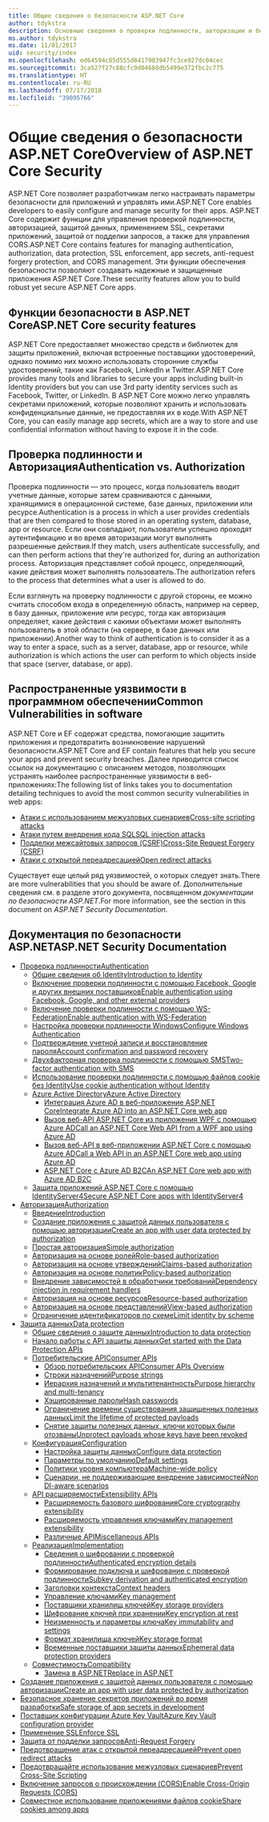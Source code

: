 ```yaml
---
title: Общие сведения о безопасности ASP.NET Core
author: tdykstra
description: Основные сведения о проверки подлинности, авторизации и безопасности в ASP.NET Core.
ms.author: tdykstra
ms.date: 11/01/2017
uid: security/index
ms.openlocfilehash: ed64594c85d555d8417903947fc3ce927dc04cec
ms.sourcegitcommit: 3ca527f27c88cfc9d04688db5499e372fbc2c775
ms.translationtype: HT
ms.contentlocale: ru-RU
ms.lasthandoff: 07/17/2018
ms.locfileid: "39095766"
---
```

# <a name="overview-of-aspnet-core-security"></a><span data-ttu-id="0d710-103">Общие сведения о безопасности ASP.NET Core</span><span class="sxs-lookup"><span data-stu-id="0d710-103">Overview of ASP.NET Core Security</span></span>

<span data-ttu-id="0d710-104">ASP.NET Core позволяет разработчикам легко настраивать параметры безопасности для приложений и управлять ими.</span><span class="sxs-lookup"><span data-stu-id="0d710-104">ASP.NET Core enables developers to easily configure and manage security for their apps.</span></span> <span data-ttu-id="0d710-105">ASP.NET Core содержит функции для управления проверкой подлинности, авторизацией, защитой данных, применением SSL, секретами приложений, защитой от подделки запросов, а также для управления CORS.</span><span class="sxs-lookup"><span data-stu-id="0d710-105">ASP.NET Core contains features for managing authentication, authorization, data protection, SSL enforcement, app secrets, anti-request forgery protection, and CORS management.</span></span> <span data-ttu-id="0d710-106">Эти функции обеспечения безопасности позволяют создавать надежные и защищенные приложения ASP.NET Core.</span><span class="sxs-lookup"><span data-stu-id="0d710-106">These security features allow you to build robust yet secure ASP.NET Core apps.</span></span>

## <a name="aspnet-core-security-features"></a><span data-ttu-id="0d710-107">Функции безопасности в ASP.NET Core</span><span class="sxs-lookup"><span data-stu-id="0d710-107">ASP.NET Core security features</span></span>

<span data-ttu-id="0d710-108">ASP.NET Core предоставляет множество средств и библиотек для защиты приложений, включая встроенные поставщики удостоверений, однако помимо них можно использовать сторонние службы удостоверений, такие как Facebook, LinkedIn и Twitter.</span><span class="sxs-lookup"><span data-stu-id="0d710-108">ASP.NET Core provides many tools and libraries to secure your apps including built-in Identity providers but you can use 3rd party identity services such as Facebook, Twitter, or LinkedIn.</span></span> <span data-ttu-id="0d710-109">В ASP.NET Core можно легко управлять секретами приложений, которые позволяют хранить и использовать конфиденциальные данные, не предоставляя их в коде.</span><span class="sxs-lookup"><span data-stu-id="0d710-109">With ASP.NET Core, you can easily manage app secrets, which are a way to store and use confidential information without having to expose it in the code.</span></span>

## <a name="authentication-vs-authorization"></a><span data-ttu-id="0d710-110">Проверка подлинности и Авторизация</span><span class="sxs-lookup"><span data-stu-id="0d710-110">Authentication vs. Authorization</span></span>

<span data-ttu-id="0d710-111">Проверка подлинности — это процесс, когда пользователь вводит учетные данные, которые затем сравниваются с данными, хранящимися в операционной системе, базе данных, приложении или ресурсе.</span><span class="sxs-lookup"><span data-stu-id="0d710-111">Authentication is a process in which a user provides credentials that are then compared to those stored in an operating system, database, app or resource.</span></span> <span data-ttu-id="0d710-112">Если они совпадают, пользователи успешно проходят аутентификацию и во время авторизации могут выполнять разрешенные действия.</span><span class="sxs-lookup"><span data-stu-id="0d710-112">If they match, users authenticate successfully, and can then perform actions that they're authorized for, during an authorization process.</span></span> <span data-ttu-id="0d710-113">Авторизация представляет собой процесс, определяющий, какие действия может выполнять пользователь.</span><span class="sxs-lookup"><span data-stu-id="0d710-113">The authorization refers to the process that determines what a user is allowed to do.</span></span>

<span data-ttu-id="0d710-114">Если взглянуть на проверку подлинности с другой стороны, ее можно считать способом входа в определенную область, например на сервер, в базу данных, приложение или ресурс, тогда как авторизация определяет, какие действия с какими объектами может выполнять пользователь в этой области (на сервере, в базе данных или приложении).</span><span class="sxs-lookup"><span data-stu-id="0d710-114">Another way to think of authentication is to consider it as a way to enter a space, such as a server, database, app or resource, while authorization is which actions the user can perform to which objects inside that space (server, database, or app).</span></span>

## <a name="common-vulnerabilities-in-software"></a><span data-ttu-id="0d710-115">Распространенные уязвимости в программном обеспечении</span><span class="sxs-lookup"><span data-stu-id="0d710-115">Common Vulnerabilities in software</span></span>

<span data-ttu-id="0d710-116">ASP.NET Core и EF содержат средства, помогающие защитить приложения и предотвратить возникновение нарушений безопасности.</span><span class="sxs-lookup"><span data-stu-id="0d710-116">ASP.NET Core and EF contain features that help you secure your apps and prevent security breaches.</span></span> <span data-ttu-id="0d710-117">Далее приводится список ссылок на документацию с описанием методов, позволяющих устранять наиболее распространенные уязвимости в веб-приложениях:</span><span class="sxs-lookup"><span data-stu-id="0d710-117">The following list of links takes you to documentation detailing techniques to avoid the most common security vulnerabilities in web apps:</span></span>

* [<span data-ttu-id="0d710-118">Атаки с использованием межузловых сценариев</span><span class="sxs-lookup"><span data-stu-id="0d710-118">Cross-site scripting attacks</span></span>](xref:security/cross-site-scripting)
* [<span data-ttu-id="0d710-119">Атаки путем внедрения кода SQL</span><span class="sxs-lookup"><span data-stu-id="0d710-119">SQL injection attacks</span></span>](https://docs.microsoft.com/ef/core/querying/raw-sql)
* [<span data-ttu-id="0d710-120">Подделки межсайтовых запросов (CSRF)</span><span class="sxs-lookup"><span data-stu-id="0d710-120">Cross-Site Request Forgery (CSRF)</span></span>](xref:security/anti-request-forgery)
* [<span data-ttu-id="0d710-121">Атаки с открытой переадресацией</span><span class="sxs-lookup"><span data-stu-id="0d710-121">Open redirect attacks</span></span>](xref:security/preventing-open-redirects)

<span data-ttu-id="0d710-122">Существует еще целый ряд уязвимостей, о которых следует знать.</span><span class="sxs-lookup"><span data-stu-id="0d710-122">There are more vulnerabilities that you should be aware of.</span></span> <span data-ttu-id="0d710-123">Дополнительные сведения см. в разделе этого документа, посвященном *документации по безопасности ASP.NET*.</span><span class="sxs-lookup"><span data-stu-id="0d710-123">For more information, see the section in this document on *ASP.NET Security Documentation*.</span></span>

## <a name="aspnet-security-documentation"></a><span data-ttu-id="0d710-124">Документация по безопасности ASP.NET</span><span class="sxs-lookup"><span data-stu-id="0d710-124">ASP.NET Security Documentation</span></span>

*   [<span data-ttu-id="0d710-125">Проверка подлинности</span><span class="sxs-lookup"><span data-stu-id="0d710-125">Authentication</span></span>](xref:security/authentication/index)
    *   [<span data-ttu-id="0d710-126">Общие сведения об Identity</span><span class="sxs-lookup"><span data-stu-id="0d710-126">Introduction to Identity</span></span>](xref:security/authentication/identity)
    *   [<span data-ttu-id="0d710-127">Включение проверки подлинности с помощью Facebook, Google и других внешних поставщиков</span><span class="sxs-lookup"><span data-stu-id="0d710-127">Enable authentication using Facebook, Google, and other external providers</span></span>](xref:security/authentication/social/index)
    *   [<span data-ttu-id="0d710-128">Включение проверки подлинности с помощью WS-Federation</span><span class="sxs-lookup"><span data-stu-id="0d710-128">Enable authentication with WS-Federation</span></span>](xref:security/authentication/ws-federation)
    * [<span data-ttu-id="0d710-129">Настройка проверки подлинности Windows</span><span class="sxs-lookup"><span data-stu-id="0d710-129">Configure Windows Authentication</span></span>](xref:security/authentication/windowsauth)
    *   [<span data-ttu-id="0d710-130">Подтверждение учетной записи и восстановление пароля</span><span class="sxs-lookup"><span data-stu-id="0d710-130">Account confirmation and password recovery</span></span>](xref:security/authentication/accconfirm)
    *   [<span data-ttu-id="0d710-131">Двухфакторная проверка подлинности с помощью SMS</span><span class="sxs-lookup"><span data-stu-id="0d710-131">Two-factor authentication with SMS</span></span>](xref:security/authentication/2fa)
    *   [<span data-ttu-id="0d710-132">Использование проверки подлинности с помощью файлов cookie без Identity</span><span class="sxs-lookup"><span data-stu-id="0d710-132">Use cookie authentication without Identity</span></span>](xref:security/authentication/cookie)
    *   [<span data-ttu-id="0d710-133">Azure Active Directory</span><span class="sxs-lookup"><span data-stu-id="0d710-133">Azure Active Directory</span></span>](xref:security/authentication/azure-active-directory/index)
        *   [<span data-ttu-id="0d710-134">Интеграция Azure AD в веб-приложение ASP.NET Core</span><span class="sxs-lookup"><span data-stu-id="0d710-134">Integrate Azure AD into an ASP.NET Core web app</span></span>](https://azure.microsoft.com/documentation/samples/active-directory-dotnet-webapp-openidconnect-aspnetcore/)
        *   [<span data-ttu-id="0d710-135">Вызов веб-API ASP.NET Core из приложения WPF с помощью Azure AD</span><span class="sxs-lookup"><span data-stu-id="0d710-135">Call an ASP.NET Core Web API from a WPF app using Azure AD</span></span>](https://azure.microsoft.com/documentation/samples/active-directory-dotnet-native-aspnetcore/)
        *   [<span data-ttu-id="0d710-136">Вызов веб-API в веб-приложении ASP.NET Core с помощью Azure AD</span><span class="sxs-lookup"><span data-stu-id="0d710-136">Call a Web API in an ASP.NET Core web app using Azure AD</span></span>](https://azure.microsoft.com/documentation/samples/active-directory-dotnet-webapp-webapi-openidconnect-aspnetcore/)
        *   [<span data-ttu-id="0d710-137">ASP.NET Core с Azure AD B2C</span><span class="sxs-lookup"><span data-stu-id="0d710-137">An ASP.NET Core web app with Azure AD B2C</span></span>](https://azure.microsoft.com/resources/samples/active-directory-b2c-dotnetcore-webapp/)
    *   [<span data-ttu-id="0d710-138">Защита приложений ASP.NET Core с помощью IdentityServer4</span><span class="sxs-lookup"><span data-stu-id="0d710-138">Secure ASP.NET Core apps with IdentityServer4</span></span>](https://identityserver4.readthedocs.io)
*   [<span data-ttu-id="0d710-139">Авторизация</span><span class="sxs-lookup"><span data-stu-id="0d710-139">Authorization</span></span>](xref:security/authorization/index)
    *   [<span data-ttu-id="0d710-140">Введение</span><span class="sxs-lookup"><span data-stu-id="0d710-140">Introduction</span></span>](xref:security/authorization/introduction)
    *   [<span data-ttu-id="0d710-141">Создание приложения с защитой данных пользователя с помощью авторизации</span><span class="sxs-lookup"><span data-stu-id="0d710-141">Create an app with user data protected by authorization</span></span>](xref:security/authorization/secure-data)
    *   [<span data-ttu-id="0d710-142">Простая авторизация</span><span class="sxs-lookup"><span data-stu-id="0d710-142">Simple authorization</span></span>](xref:security/authorization/simple)
    *   [<span data-ttu-id="0d710-143">Авторизация на основе ролей</span><span class="sxs-lookup"><span data-stu-id="0d710-143">Role-based authorization</span></span>](xref:security/authorization/roles)
    *   [<span data-ttu-id="0d710-144">Авторизация на основе утверждений</span><span class="sxs-lookup"><span data-stu-id="0d710-144">Claims-based authorization</span></span>](xref:security/authorization/claims)
    *   [<span data-ttu-id="0d710-145">Авторизация на основе политик</span><span class="sxs-lookup"><span data-stu-id="0d710-145">Policy-based authorization</span></span>](xref:security/authorization/policies)
    *   [<span data-ttu-id="0d710-146">Внедрение зависимостей в обработчики требований</span><span class="sxs-lookup"><span data-stu-id="0d710-146">Dependency injection in requirement handlers</span></span>](xref:security/authorization/dependencyinjection)
    *   [<span data-ttu-id="0d710-147">Авторизация на основе ресурсов</span><span class="sxs-lookup"><span data-stu-id="0d710-147">Resource-based authorization</span></span>](xref:security/authorization/resourcebased)
    *   [<span data-ttu-id="0d710-148">Авторизация на основе представлений</span><span class="sxs-lookup"><span data-stu-id="0d710-148">View-based authorization</span></span>](xref:security/authorization/views)
    *   [<span data-ttu-id="0d710-149">Ограничение идентификаторов по схеме</span><span class="sxs-lookup"><span data-stu-id="0d710-149">Limit identity by scheme</span></span>](xref:security/authorization/limitingidentitybyscheme)
*   [<span data-ttu-id="0d710-150">Защита данных</span><span class="sxs-lookup"><span data-stu-id="0d710-150">Data protection</span></span>](xref:security/data-protection/index)
    *   [<span data-ttu-id="0d710-151">Общие сведения о защите данных</span><span class="sxs-lookup"><span data-stu-id="0d710-151">Introduction to data protection</span></span>](xref:security/data-protection/introduction)
    *   [<span data-ttu-id="0d710-152">Начало работы с API защиты данных</span><span class="sxs-lookup"><span data-stu-id="0d710-152">Get started with the Data Protection APIs</span></span>](xref:security/data-protection/using-data-protection)
    *   [<span data-ttu-id="0d710-153">Потребительские API</span><span class="sxs-lookup"><span data-stu-id="0d710-153">Consumer APIs</span></span>](xref:security/data-protection/consumer-apis/index)
        *   [<span data-ttu-id="0d710-154">Обзор потребительских API</span><span class="sxs-lookup"><span data-stu-id="0d710-154">Consumer APIs Overview</span></span>](xref:security/data-protection/consumer-apis/overview)
        *   [<span data-ttu-id="0d710-155">Строки назначений</span><span class="sxs-lookup"><span data-stu-id="0d710-155">Purpose strings</span></span>](xref:security/data-protection/consumer-apis/purpose-strings)
        *   [<span data-ttu-id="0d710-156">Иерархия назначений и мультитенантность</span><span class="sxs-lookup"><span data-stu-id="0d710-156">Purpose hierarchy and multi-tenancy</span></span>](xref:security/data-protection/consumer-apis/purpose-strings-multitenancy)
        *   [<span data-ttu-id="0d710-157">Хэшированные пароли</span><span class="sxs-lookup"><span data-stu-id="0d710-157">Hash passwords</span></span>](xref:security/data-protection/consumer-apis/password-hashing)
        *   [<span data-ttu-id="0d710-158">Ограничение времени существования защищенных полезных данных</span><span class="sxs-lookup"><span data-stu-id="0d710-158">Limit the lifetime of protected payloads</span></span>](xref:security/data-protection/consumer-apis/limited-lifetime-payloads)
        *   [<span data-ttu-id="0d710-159">Снятие защиты полезных данных, ключи которых были отозваны</span><span class="sxs-lookup"><span data-stu-id="0d710-159">Unprotect payloads whose keys have been revoked</span></span>](xref:security/data-protection/consumer-apis/dangerous-unprotect)
    *   [<span data-ttu-id="0d710-160">Конфигурация</span><span class="sxs-lookup"><span data-stu-id="0d710-160">Configuration</span></span>](xref:security/data-protection/configuration/index)
        *   [<span data-ttu-id="0d710-161">Настройка защиты данных</span><span class="sxs-lookup"><span data-stu-id="0d710-161">Configure data protection</span></span>](xref:security/data-protection/configuration/overview)
        *   [<span data-ttu-id="0d710-162">Параметры по умолчанию</span><span class="sxs-lookup"><span data-stu-id="0d710-162">Default settings</span></span>](xref:security/data-protection/configuration/default-settings)
        *   [<span data-ttu-id="0d710-163">Политики уровня компьютера</span><span class="sxs-lookup"><span data-stu-id="0d710-163">Machine-wide policy</span></span>](xref:security/data-protection/configuration/machine-wide-policy)
        *   [<span data-ttu-id="0d710-164">Сценарии, не поддерживающие внедрение зависимостей</span><span class="sxs-lookup"><span data-stu-id="0d710-164">Non DI-aware scenarios</span></span>](xref:security/data-protection/configuration/non-di-scenarios)
    *   [<span data-ttu-id="0d710-165">API расширяемости</span><span class="sxs-lookup"><span data-stu-id="0d710-165">Extensibility APIs</span></span>](xref:security/data-protection/extensibility/index)
        *   [<span data-ttu-id="0d710-166">Расширяемость базового шифрования</span><span class="sxs-lookup"><span data-stu-id="0d710-166">Core cryptography extensibility</span></span>](xref:security/data-protection/extensibility/core-crypto)
        *   [<span data-ttu-id="0d710-167">Расширяемость управления ключами</span><span class="sxs-lookup"><span data-stu-id="0d710-167">Key management extensibility</span></span>](xref:security/data-protection/extensibility/key-management)
        *   [<span data-ttu-id="0d710-168">Различные API</span><span class="sxs-lookup"><span data-stu-id="0d710-168">Miscellaneous APIs</span></span>](xref:security/data-protection/extensibility/misc-apis)
    *   [<span data-ttu-id="0d710-169">Реализация</span><span class="sxs-lookup"><span data-stu-id="0d710-169">Implementation</span></span>](xref:security/data-protection/implementation/index)
        *   [<span data-ttu-id="0d710-170">Сведения о шифровании с проверкой подлинности</span><span class="sxs-lookup"><span data-stu-id="0d710-170">Authenticated encryption details</span></span>](xref:security/data-protection/implementation/authenticated-encryption-details)
        *   [<span data-ttu-id="0d710-171">Формирование подключа и шифрование с проверкой подлинности</span><span class="sxs-lookup"><span data-stu-id="0d710-171">Subkey derivation and authenticated encryption</span></span>](xref:security/data-protection/implementation/subkeyderivation)
        *   [<span data-ttu-id="0d710-172">Заголовки контекста</span><span class="sxs-lookup"><span data-stu-id="0d710-172">Context headers</span></span>](xref:security/data-protection/implementation/context-headers)
        *   [<span data-ttu-id="0d710-173">Управление ключами</span><span class="sxs-lookup"><span data-stu-id="0d710-173">Key management</span></span>](xref:security/data-protection/implementation/key-management)
        *   [<span data-ttu-id="0d710-174">Поставщики хранилищ ключей</span><span class="sxs-lookup"><span data-stu-id="0d710-174">Key storage providers</span></span>](xref:security/data-protection/implementation/key-storage-providers)
        *   [<span data-ttu-id="0d710-175">Шифрование ключей при хранении</span><span class="sxs-lookup"><span data-stu-id="0d710-175">Key encryption at rest</span></span>](xref:security/data-protection/implementation/key-encryption-at-rest)
        *   [<span data-ttu-id="0d710-176">Неизменность и параметры ключа</span><span class="sxs-lookup"><span data-stu-id="0d710-176">Key immutability and settings</span></span>](xref:security/data-protection/implementation/key-immutability)
        *   [<span data-ttu-id="0d710-177">Формат хранилища ключей</span><span class="sxs-lookup"><span data-stu-id="0d710-177">Key storage format</span></span>](xref:security/data-protection/implementation/key-storage-format)
        *   [<span data-ttu-id="0d710-178">Временные поставщики защиты данных</span><span class="sxs-lookup"><span data-stu-id="0d710-178">Ephemeral data protection providers</span></span>](xref:security/data-protection/implementation/key-storage-ephemeral)
    *   [<span data-ttu-id="0d710-179">Совместимость</span><span class="sxs-lookup"><span data-stu-id="0d710-179">Compatibility</span></span>](xref:security/data-protection/compatibility/index)
        *   [<span data-ttu-id="0d710-180">Замена <machineKey> в ASP.NET</span><span class="sxs-lookup"><span data-stu-id="0d710-180">Replace <machineKey> in ASP.NET</span></span>](xref:security/data-protection/compatibility/replacing-machinekey)
*   [<span data-ttu-id="0d710-181">Создание приложения с защитой данных пользователя с помощью авторизации</span><span class="sxs-lookup"><span data-stu-id="0d710-181">Create an app with user data protected by authorization</span></span>](xref:security/authorization/secure-data)
*   [<span data-ttu-id="0d710-182">Безопасное хранение секретов приложений во время разработки</span><span class="sxs-lookup"><span data-stu-id="0d710-182">Safe storage of app secrets in development</span></span>](xref:security/app-secrets)
*   [<span data-ttu-id="0d710-183">Поставщик конфигурации Azure Key Vault</span><span class="sxs-lookup"><span data-stu-id="0d710-183">Azure Key Vault configuration provider</span></span>](xref:security/key-vault-configuration)
*   [<span data-ttu-id="0d710-184">Применение SSL</span><span class="sxs-lookup"><span data-stu-id="0d710-184">Enforce SSL</span></span>](xref:security/enforcing-ssl)
*   [<span data-ttu-id="0d710-185">Защита от подделки запросов</span><span class="sxs-lookup"><span data-stu-id="0d710-185">Anti-Request Forgery</span></span>](xref:security/anti-request-forgery)
*   [<span data-ttu-id="0d710-186">Предотвращение атак с открытой переадресацией</span><span class="sxs-lookup"><span data-stu-id="0d710-186">Prevent open redirect attacks</span></span>](xref:security/preventing-open-redirects)
*   [<span data-ttu-id="0d710-187">Предотвращайте использование межузловых сценариев</span><span class="sxs-lookup"><span data-stu-id="0d710-187">Prevent Cross-Site Scripting</span></span>](xref:security/cross-site-scripting)
*   [<span data-ttu-id="0d710-188">Включение запросов о происхождении (CORS)</span><span class="sxs-lookup"><span data-stu-id="0d710-188">Enable Cross-Origin Requests (CORS)</span></span>](xref:security/cors)
*   [<span data-ttu-id="0d710-189">Совместное использование приложениями файлов cookie</span><span class="sxs-lookup"><span data-stu-id="0d710-189">Share cookies among apps</span></span>](xref:security/cookie-sharing)
